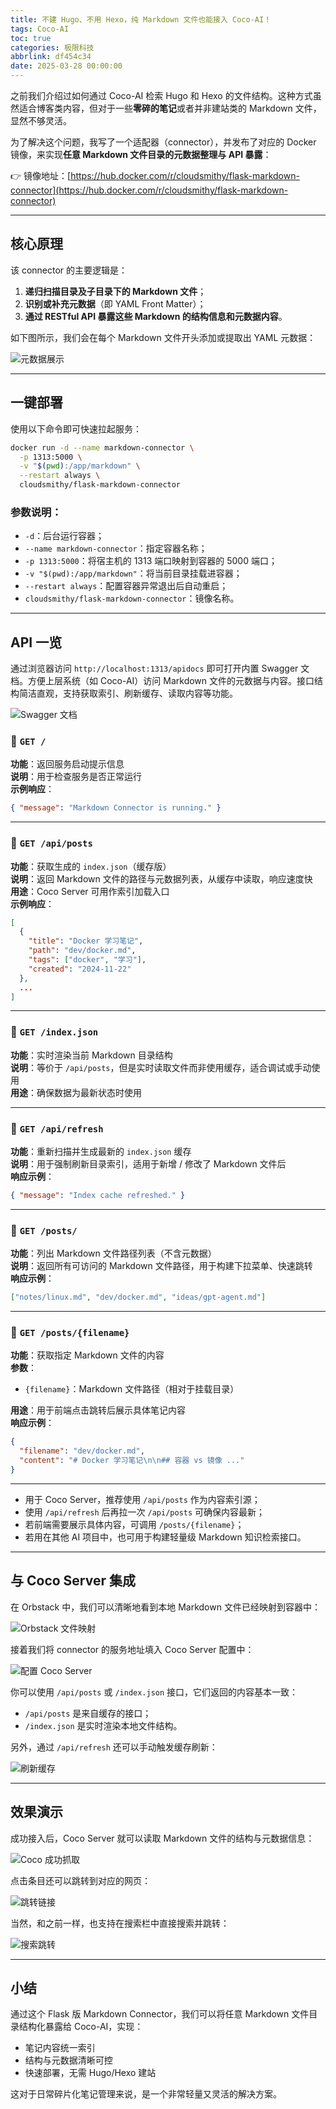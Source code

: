 ```yaml
---
title: 不建 Hugo、不用 Hexo，纯 Markdown 文件也能接入 Coco-AI！
tags: Coco-AI
toc: true
categories: 极限科技
abbrlink: df454c34
date: 2025-03-28 00:00:00
---
```


之前我们介绍过如何通过 Coco-AI 检索 Hugo 和 Hexo 的文件结构。这种方式虽然适合博客类内容，但对于一些**零碎的笔记**或者并非建站类的 Markdown 文件，显然不够灵活。

为了解决这个问题，我写了一个适配器（connector），并发布了对应的 Docker 镜像，来实现**任意 Markdown 文件目录的元数据整理与 API 暴露**：

<!-- more -->

👉 镜像地址：[https://hub.docker.com/r/cloudsmithy/flask-markdown-connector](https://hub.docker.com/r/cloudsmithy/flask-markdown-connector)

---

## 核心原理

该 connector 的主要逻辑是：

1. **递归扫描目录及子目录下的 Markdown 文件**；
2. **识别或补充元数据**（即 YAML Front Matter）；
3. **通过 RESTful API 暴露这些 Markdown 的结构信息和元数据内容**。

如下图所示，我们会在每个 Markdown 文件开头添加或提取出 YAML 元数据：

![元数据展示](https://raw.githubusercontent.com/Xu-Hardy/picgo-imh/master/image-20250328105358641.png)

---

## 一键部署

使用以下命令即可快速拉起服务：

```bash
docker run -d --name markdown-connector \
  -p 1313:5000 \
  -v "$(pwd):/app/markdown" \
  --restart always \
  cloudsmithy/flask-markdown-connector
```

### 参数说明：

- `-d`：后台运行容器；
- `--name markdown-connector`：指定容器名称；
- `-p 1313:5000`：将宿主机的 1313 端口映射到容器的 5000 端口；
- `-v "$(pwd):/app/markdown"`：将当前目录挂载进容器；
- `--restart always`：配置容器异常退出后自动重启；
- `cloudsmithy/flask-markdown-connector`：镜像名称。

---

## API 一览

通过浏览器访问 `http://localhost:1313/apidocs` 即可打开内置 Swagger 文档。方便上层系统（如 Coco-AI）访问 Markdown 文件的元数据与内容。接口结构简洁直观，支持获取索引、刷新缓存、读取内容等功能。

![Swagger 文档](https://raw.githubusercontent.com/Xu-Hardy/picgo-imh/master/image-20250328114039208.png)

### 🔹 `GET /`

**功能**：返回服务启动提示信息  
**说明**：用于检查服务是否正常运行  
**示例响应**：

```json
{ "message": "Markdown Connector is running." }
```

---

### 🔹 `GET /api/posts`

**功能**：获取生成的 `index.json`（缓存版）  
**说明**：返回 Markdown 文件的路径与元数据列表，从缓存中读取，响应速度快  
**用途**：Coco Server 可用作索引加载入口  
**示例响应**：

```json
[
  {
    "title": "Docker 学习笔记",
    "path": "dev/docker.md",
    "tags": ["docker", "学习"],
    "created": "2024-11-22"
  },
  ...
]
```

---

### 🔹 `GET /index.json`

**功能**：实时渲染当前 Markdown 目录结构  
**说明**：等价于 `/api/posts`，但是实时读取文件而非使用缓存，适合调试或手动使用  
**用途**：确保数据为最新状态时使用

---

### 🔹 `GET /api/refresh`

**功能**：重新扫描并生成最新的 `index.json` 缓存  
**说明**：用于强制刷新目录索引，适用于新增 / 修改了 Markdown 文件后  
**响应示例**：

```json
{ "message": "Index cache refreshed." }
```

---

### 🔹 `GET /posts/`

**功能**：列出 Markdown 文件路径列表（不含元数据）  
**说明**：返回所有可访问的 Markdown 文件路径，用于构建下拉菜单、快速跳转  
**响应示例**：

```json
["notes/linux.md", "dev/docker.md", "ideas/gpt-agent.md"]
```

---

### 🔹 `GET /posts/{filename}`

**功能**：获取指定 Markdown 文件的内容  
**参数**：

- `{filename}`：Markdown 文件路径（相对于挂载目录）

**用途**：用于前端点击跳转后展示具体笔记内容  
**响应示例**：

```json
{
  "filename": "dev/docker.md",
  "content": "# Docker 学习笔记\n\n## 容器 vs 镜像 ..."
}
```

---

- 用于 Coco Server，推荐使用 `/api/posts` 作为内容索引源；
- 使用 `/api/refresh` 后再拉一次 `/api/posts` 可确保内容最新；
- 若前端需要展示具体内容，可调用 `/posts/{filename}`；
- 若用在其他 AI 项目中，也可用于构建轻量级 Markdown 知识检索接口。

---

## 与 Coco Server 集成

在 Orbstack 中，我们可以清晰地看到本地 Markdown 文件已经映射到容器中：

![Orbstack 文件映射](https://raw.githubusercontent.com/Xu-Hardy/picgo-imh/master/image-20250328110115287.png)

接着我们将 connector 的服务地址填入 Coco Server 配置中：

![配置 Coco Server](https://raw.githubusercontent.com/Xu-Hardy/picgo-imh/master/image-20250328114420941.png)

你可以使用 `/api/posts` 或 `/index.json` 接口，它们返回的内容基本一致：

- `/api/posts` 是来自缓存的接口；
- `/index.json` 是实时渲染本地文件结构。

另外，通过 `/api/refresh` 还可以手动触发缓存刷新：

![刷新缓存](https://raw.githubusercontent.com/Xu-Hardy/picgo-imh/master/image-20250328112740320.png)

---

## 效果演示

成功接入后，Coco Server 就可以读取 Markdown 文件的结构与元数据信息：

![Coco 成功抓取](https://raw.githubusercontent.com/Xu-Hardy/picgo-imh/master/image-20250328112721540.png)

点击条目还可以跳转到对应的网页：

![跳转链接](https://raw.githubusercontent.com/Xu-Hardy/picgo-imh/master/image-20250328114249329.png)

当然，和之前一样，也支持在搜索栏中直接搜索并跳转：

![搜索跳转](https://raw.githubusercontent.com/Xu-Hardy/picgo-imh/master/image-20250328114455959.png)

---

## 小结

通过这个 Flask 版 Markdown Connector，我们可以将任意 Markdown 文件目录结构化暴露给 Coco-AI，实现：

- 笔记内容统一索引
- 结构与元数据清晰可控
- 快速部署，无需 Hugo/Hexo 建站

这对于日常碎片化笔记管理来说，是一个非常轻量又灵活的解决方案。
